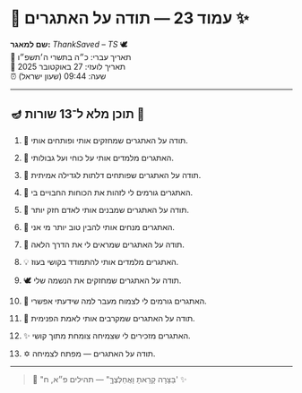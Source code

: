 # 📜 עמוד 23 — תודה על האתגרים ✨

**שם למאגר:** _ThankSaved – TS_ 🕊️  
📅 תאריך עברי: כ״ה בתשרי ה׳תשפ״ו  
📅 תאריך לועזי: 27 באוקטובר 2025  
⏰ שעה: 09:44 (שעון ישראל)

---

## 🪔 תוכן מלא ל־13 שורות 📖

1. 💪 תודה על האתגרים שמחזקים אותי ופותחים אותי.
    
2. 🌱 האתגרים מלמדים אותי על כוחי ועל גבולותי.
    
3. 🔑 תודה על האתגרים שפותחים דלתות לגדילה אמיתית.
    
4. 💫 האתגרים גורמים לי לזהות את הכוחות החבויים בי.
    
5. 🌟 תודה על האתגרים שמבנים אותי לאדם חזק יותר.
    
6. 🧭 האתגרים מנחים אותי להבין טוב יותר מי אני.
    
7. 🌈 תודה על האתגרים שמראים לי את הדרך הלאה.
    
8. 💡 האתגרים מלמדים אותי להתמודד בקושי בעוז.
    
9. 🕊️ תודה על האתגרים שמחזקים את הנשמה שלי.
    
10. 🌱 האתגרים גורמים לי לצמוח מעבר למה שידעתי אפשרי.
    
11. 🙏 תודה על האתגרים שמקרבים אותי לאמת הפנימית.
    
12. ✨ האתגרים מזכירים לי שצמיחה צומחת מתוך קושי.
    
13. ✡️ תודה על האתגרים — מפתח לצמיחה.
    

---

> 📜 "בַּצָּרָה קָרָאתָ וָאֲחַלְּצֶךָּ" — תהילים פ״א, ח' ✨
